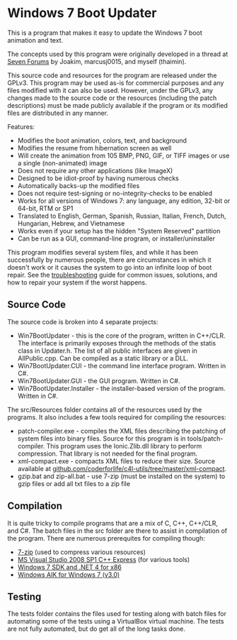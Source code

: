 Windows 7 Boot Updater
======================

This is a program that makes it easy to update the Windows 7 boot animation and text.

The concepts used by this program were originally developed in a thread at [Seven Forums](https://www.sevenforums.com/customization/106861-how-change-boot-animation-windows-7-a.html) by Joakim, marcusj0015, and myself (thaimin).

This source code and resources for the program are released under the GPLv3. This program may be used as-is for commercial purposes and any files modified with it can also be used. However, under the GPLv3, any changes made to the source code or the resources (including the patch descriptions) must be made publicly available if the program or its modified files are distributed in any manner.

Features:

* Modifies the boot animation, colors, text, and background
* Modifies the resume from hibernation screen as well
* Will create the animation from 105 BMP, PNG, GIF, or TIFF images or use a single (non-animated) image
* Does not require any other applications (like ImageX)
* Designed to be idiot-proof by having numerous checks
* Automatically backs-up the modified files
* Does not require test-signing or no-integrity-checks to be enabled
* Works for all versions of Windows 7: any language, any edition, 32-bit or 64-bit, RTM or SP1
* Translated to English, German, Spanish, Russian, Italian, French, Dutch, Hungarian, Hebrew, and Vietnamese
* Works even if your setup has the hidden "System Reserved" partition
* Can be run as a GUI, command-line program, or installer/uninstaller

This program modifies several system files, and while it has been successfully by numerous people, there are circumstances in which it doesn't work or it causes the system to go into an infinite loop of boot repair. See the [troubleshooting](https://www.coderforlife.com/projects/win7boot/#Troubleshooting) guide for common issues, solutions, and how to repair your system if the worst happens.

Source Code
-----------

The source code is broken into 4 separate projects:

* Win7BootUpdater - this is the core of the program, written in C++/CLR. The interface is primarily exposes through the methods of the statis class in Updater.h. The list of all public interfaces are given in AllPublic.cpp. Can be compiled as a static library or a DLL.
* Win7BootUpdater.CUI - the command line interface program. Written in C#.
* Win7BootUpdater.GUI - the GUI program. Written in C#.
* Win7BootUpdater.Installer - the installer-based version of the program. Written in C#.

The src/Resources folder contains all of the resources used by the programs. It also includes a few tools required for compiling the resources:

* patch-compiler.exe - compiles the XML files describing the patching of system files into binary files. Source for this program is in tools/patch-compiler. This program uses the Ionic.Zlib.dll library to perform compression. That library is not needed for the final program.
* xml-compact.exe - compacts XML files to reduce their size. Source available at [github.com/coderforlife/c4l-utils/tree/master/xml-compact](https://github.com/coderforlife/c4l-utils/tree/master/xml-compact).
* gzip.bat and zip-all.bat - use 7-zip (must be installed on the system) to gzip files or add all txt files to a zip file

Compilation
-----------

It is quite tricky to compile programs that are a mix of C, C++, C++/CLR, and C#. The batch files in the src folder are there to assist in compilation of the program. There are numerous prerequites for compiling though:

* [7-zip](https://www.7-zip.org/download.html) (used to compress various resources)
* [MS Visual Studio 2008 SP1 C++ Express](https://download.microsoft.com/download/E/8/E/E8EEB394-7F42-4963-A2D8-29559B738298/VS2008ExpressWithSP1ENUX1504728.iso) (for various tools)
* [Windows 7 SDK and .NET 4 for x86](https://www.microsoft.com/en-us/Download/8442)
* [Windows AIK for Windows 7 (v3.0)](https://www.microsoft.com/en-us/download/5753)

Testing
-------

The tests folder contains the files used for testing along with batch files for automating some of the tests using a VirtualBox virtual machine. The tests are not fully automated, but do get all of the long tasks done.
